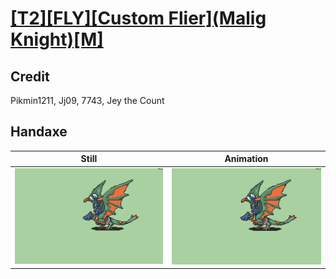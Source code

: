 # [\[T2\]\[FLY\]\[Custom Flier\]\(Malig Knight\)\[M\]](../)

## Credit

Pikmin1211, Jj09, 7743, Jey the Count
	
## Handaxe

| Still | Animation |
| :---: | :-------: |
| ![Handaxe still](./Handaxe_000.png) | ![Handaxe animation](./Handaxe.gif) |
